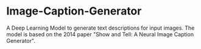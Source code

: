 # Image-Caption-Generator
A Deep Learning Model to generate text descriptions for input images. The model is based on the 2014 paper "Show and Tell: A Neural Image Caption Generator".
